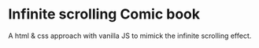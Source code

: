 # Infinite scrolling Comic book

A html & css approach with vanilla JS to mimick the infinite scrolling effect.



